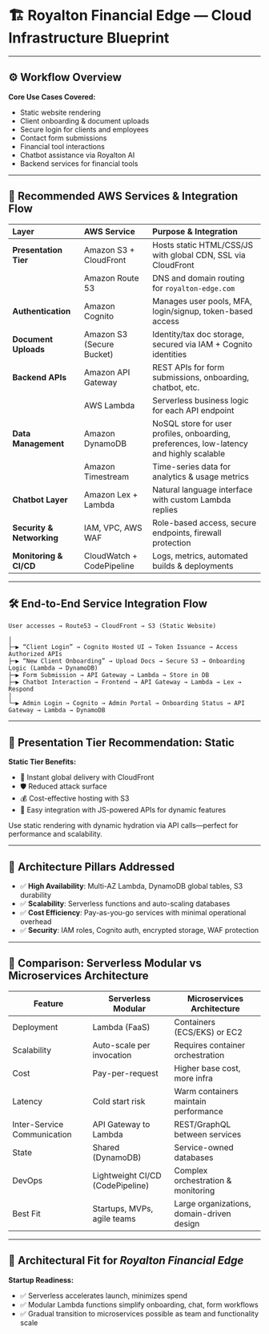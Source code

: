 # 🏗️ Royalton Financial Edge — Cloud Infrastructure Blueprint

---

## ⚙️ Workflow Overview

**Core Use Cases Covered:**
- Static website rendering
- Client onboarding & document uploads
- Secure login for clients and employees
- Contact form submissions
- Financial tool interactions
- Chatbot assistance via Royalton AI
- Backend services for financial tools

---

## 🧱 Recommended AWS Services & Integration Flow

| Layer | AWS Service | Purpose & Integration |
|:------|:------------|:----------------------|
| **Presentation Tier** | Amazon S3 + CloudFront | Hosts static HTML/CSS/JS with global CDN, SSL via CloudFront |
|  | Amazon Route 53 | DNS and domain routing for `royalton-edge.com` |
| **Authentication** | Amazon Cognito | Manages user pools, MFA, login/signup, token-based access |
| **Document Uploads** | Amazon S3 (Secure Bucket) | Identity/tax doc storage, secured via IAM + Cognito identities |
| **Backend APIs** | Amazon API Gateway | REST APIs for form submissions, onboarding, chatbot, etc. |
|  | AWS Lambda | Serverless business logic for each API endpoint |
| **Data Management** | Amazon DynamoDB | NoSQL store for user profiles, onboarding, preferences, low-latency and highly scalable |
|  | Amazon Timestream | Time-series data for analytics & usage metrics |
| **Chatbot Layer** | Amazon Lex + Lambda | Natural language interface with custom Lambda replies |
| **Security & Networking** | IAM, VPC, AWS WAF | Role-based access, secure endpoints, firewall protection |
| **Monitoring & CI/CD** | CloudWatch + CodePipeline | Logs, metrics, automated builds & deployments |

---

## 🛠 End-to-End Service Integration Flow

```plaintext
User accesses → Route53 → CloudFront → S3 (Static Website)

│
├─▶ “Client Login” → Cognito Hosted UI → Token Issuance → Access Authorized APIs
├─▶ “New Client Onboarding” → Upload Docs → Secure S3 → Onboarding Logic (Lambda → DynamoDB)
├─▶ Form Submission → API Gateway → Lambda → Store in DB
├─▶ Chatbot Interaction → Frontend → API Gateway → Lambda → Lex → Respond
│
└─▶ Admin Login → Cognito → Admin Portal → Onboarding Status → API Gateway → Lambda → DynamoDB
```

---

## 🚀 Presentation Tier Recommendation: **Static**

**Static Tier Benefits:**
- 🚀 Instant global delivery with CloudFront
- 🛡️ Reduced attack surface
- 💰 Cost-effective hosting with S3
- 🔧 Easy integration with JS-powered APIs for dynamic features

Use static rendering with dynamic hydration via API calls—perfect for performance and scalability.

---

## 🧭 Architecture Pillars Addressed

- ✅ **High Availability**: Multi-AZ Lambda, DynamoDB global tables, S3 durability
- ✅ **Scalability**: Serverless functions and auto-scaling databases
- ✅ **Cost Efficiency**: Pay-as-you-go services with minimal operational overhead
- ✅ **Security**: IAM roles, Cognito auth, encrypted storage, WAF protection

---

## 🧠 Comparison: Serverless Modular vs Microservices Architecture

| Feature | Serverless Modular | Microservices Architecture |
|--------|---------------------|-----------------------------|
| Deployment | Lambda (FaaS) | Containers (ECS/EKS) or EC2 |
| Scalability | Auto-scale per invocation | Requires container orchestration |
| Cost | Pay-per-request | Higher base cost, more infra |
| Latency | Cold start risk | Warm containers maintain performance |
| Inter-Service Communication | API Gateway to Lambda | REST/GraphQL between services |
| State | Shared (DynamoDB) | Service-owned databases |
| DevOps | Lightweight CI/CD (CodePipeline) | Complex orchestration & monitoring |
| Best Fit | Startups, MVPs, agile teams | Large organizations, domain-driven design |

---

## 🧩 Architectural Fit for *Royalton Financial Edge*

**Startup Readiness:**
- ✅ Serverless accelerates launch, minimizes spend
- ✅ Modular Lambda functions simplify onboarding, chat, form workflows
- ✅ Gradual transition to microservices possible as team and functionality scale
